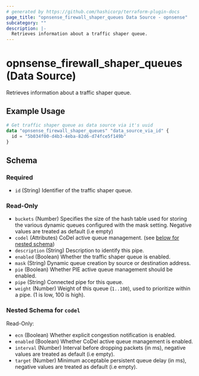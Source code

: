 ```yaml
---
# generated by https://github.com/hashicorp/terraform-plugin-docs
page_title: "opnsense_firewall_shaper_queues Data Source - opnsense"
subcategory: ""
description: |-
  Retrieves information about a traffic shaper queue.
---
```


# opnsense_firewall_shaper_queues (Data Source)

Retrieves information about a traffic shaper queue.

## Example Usage

```terraform
# Get traffic shaper queue as data source via it's uuid
data "opnsense_firewall_shaper_queues" "data_source_via_id" {
  id = "5b034f00-d4b3-4eba-82d6-d74fce5f149b"
}
```

<!-- schema generated by tfplugindocs -->
## Schema

### Required

- `id` (String) Identifier of the traffic shaper queue.

### Read-Only

- `buckets` (Number) Specifies the size of the hash table used for storing the various dynamic queues configured with the mask setting. Negative values are treated as default (i.e empty)
- `codel` (Attributes) CoDel active queue management. (see [below for nested schema](#nestedatt--codel))
- `description` (String) Description to identify this pipe.
- `enabled` (Boolean) Whether the traffic shaper queue is enabled.
- `mask` (String) Dynamic queue creation by source or destination address.
- `pie` (Boolean) Whether PIE active queue management should be enabled.
- `pipe` (String) Connected pipe for this queue.
- `weight` (Number) Weight of this queue (`1..100`), used to prioritize within a pipe. (1 is low, 100 is high).

<a id="nestedatt--codel"></a>
### Nested Schema for `codel`

Read-Only:

- `ecn` (Boolean) Whether explicit congestion notification is enabled.
- `enabled` (Boolean) Whether CoDel active queue management is enabled.
- `interval` (Number) Interval before dropping packets (in ms), negative values are treated as default (i.e empty).
- `target` (Number) Minimum acceptable persistent queue delay (in ms), negative values are treated as default (i.e empty).
